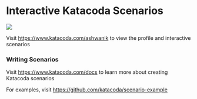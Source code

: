 # Interactive Katacoda Scenarios

[![](http://shields.katacoda.com/katacoda/ashwanik/count.svg)](https://www.katacoda.com/ashwanik "Get your profile on Katacoda.com")

Visit https://www.katacoda.com/ashwanik to view the profile and interactive scenarios

### Writing Scenarios
Visit https://www.katacoda.com/docs to learn more about creating Katacoda scenarios

For examples, visit https://github.com/katacoda/scenario-example
